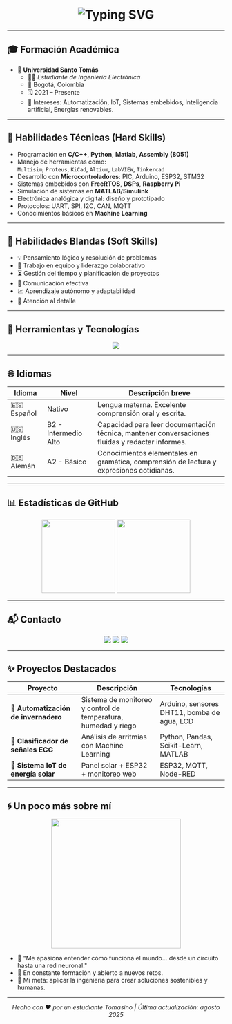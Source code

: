 <!-- TÍTULO CON EFECTO DE LUZ -->
<h1 align="center">
  <img src="https://readme-typing-svg.demolab.com?font=Fira+Code&size=28&pause=1000&center=true&vCenter=true&multiline=true&width=800&height=100&lines=Hola%2C+soy+Estudiante+de+Ingenier%C3%ADa+Electr%C3%B3nica;Universidad+Santo+Tom%C3%A1s+-+Bogot%C3%A1%2C+Colombia" alt="Typing SVG" />
</h1>

---

## 🎓 Formación Académica

- 🏫 **Universidad Santo Tomás**
  - 🧑‍🎓 *Estudiante de Ingeniería Electrónica*
  - 📍 Bogotá, Colombia
  - 🗓️ 2021 – Presente
  - 🔬 Intereses: Automatización, IoT, Sistemas embebidos, Inteligencia artificial, Energías renovables.

---

## 🧠 Habilidades Técnicas (Hard Skills)

- Programación en **C/C++**, **Python**, **Matlab**, **Assembly (8051)**
- Manejo de herramientas como:  
  `Multisim`, `Proteus`, `KiCad`, `Altium`, `LabVIEW`, `Tinkercad`
- Desarrollo con **Microcontroladores**: PIC, Arduino, ESP32, STM32
- Sistemas embebidos con **FreeRTOS**, **DSPs**, **Raspberry Pi**
- Simulación de sistemas en **MATLAB/Simulink**
- Electrónica analógica y digital: diseño y prototipado
- Protocolos: UART, SPI, I2C, CAN, MQTT
- Conocimientos básicos en **Machine Learning**

---

## 🌟 Habilidades Blandas (Soft Skills)

- 💡 Pensamiento lógico y resolución de problemas
- 🤝 Trabajo en equipo y liderazgo colaborativo
- ⏳ Gestión del tiempo y planificación de proyectos
- 📢 Comunicación efectiva
- 📈 Aprendizaje autónomo y adaptabilidad
- 🧩 Atención al detalle

---

## 🧰 Herramientas y Tecnologías

<p align="center">
  <img src="https://skillicons.dev/icons?i=arduino,raspberrypi,c,cpp,python,matlab,git,vscode,linux,html" />
</p>

---

## 🌐 Idiomas

| Idioma    | Nivel | Descripción breve |
|-----------|-------|--------------------|
| 🇪🇸 Español  | Nativo | Lengua materna. Excelente comprensión oral y escrita. |
| 🇺🇸 Inglés   | B2 - Intermedio Alto | Capacidad para leer documentación técnica, mantener conversaciones fluidas y redactar informes. |
| 🇩🇪 Alemán   | A2 - Básico | Conocimientos elementales en gramática, comprensión de lectura y expresiones cotidianas. |

---

## 📊 Estadísticas de GitHub

<div align="center">

<img height="170" src="https://github-readme-stats.vercel.app/api?username=TU_USUARIO&show_icons=true&theme=tokyonight" />
<img height="170" src="https://github-readme-stats.vercel.app/api/top-langs/?username=TU_USUARIO&layout=compact&theme=tokyonight" />

</div>

---

## 📬 Contacto

<p align="center">
  <a href="mailto:tucorreo@example.com"><img src="https://img.shields.io/badge/Gmail-D14836?style=for-the-badge&logo=gmail&logoColor=white"></a>
  <a href="https://linkedin.com/in/TU_PERFIL"><img src="https://img.shields.io/badge/LinkedIn-0077B5?style=for-the-badge&logo=linkedin&logoColor=white"></a>
  <a href="https://t.me/TU_USUARIO"><img src="https://img.shields.io/badge/Telegram-2CA5E0?style=for-the-badge&logo=telegram&logoColor=white"></a>
</p>

---

## ✨ Proyectos Destacados

| Proyecto | Descripción | Tecnologías |
|----------|-------------|-------------|
| 🔌 **Automatización de invernadero** | Sistema de monitoreo y control de temperatura, humedad y riego | Arduino, sensores DHT11, bomba de agua, LCD |
| 🧠 **Clasificador de señales ECG** | Análisis de arritmias con Machine Learning | Python, Pandas, Scikit-Learn, MATLAB |
| 📡 **Sistema IoT de energía solar** | Panel solar + ESP32 + monitoreo web | ESP32, MQTT, Node-RED |

---

## 🌀 Un poco más sobre mí

<div align="center">
  <img src="https://media.giphy.com/media/l3vR85PnGsBwu1PFK/giphy.gif" width="300"/>
</div>

- 💭 "Me apasiona entender cómo funciona el mundo... desde un circuito hasta una red neuronal."
- 🚀 En constante formación y abierto a nuevos retos.
- 🎯 Mi meta: aplicar la ingeniería para crear soluciones sostenibles y humanas.

---

<p align="center">
  <em>Hecho con ❤️ por un estudiante Tomasino | Última actualización: agosto 2025</em>
</p>
